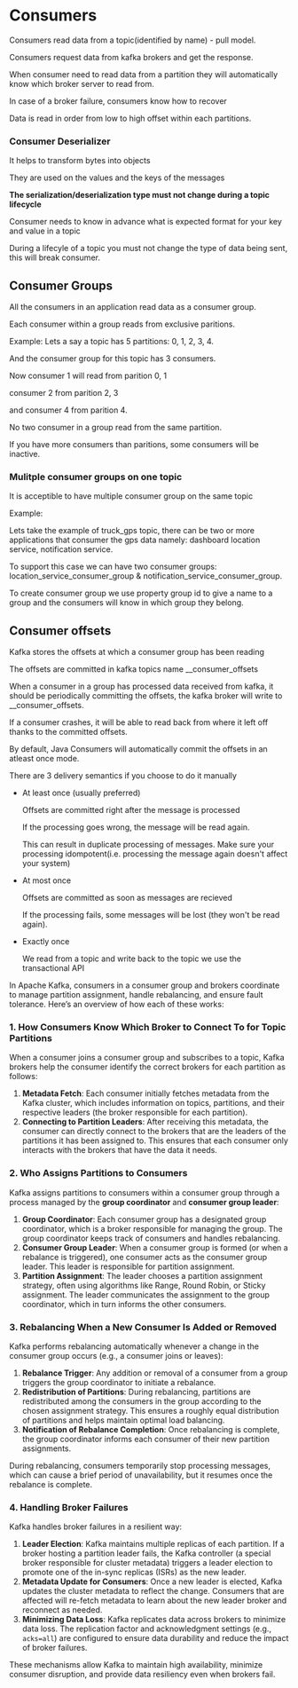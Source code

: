 # Consumers

Consumers read data from a topic(identified by name) - pull model.

Consumers request data from kafka brokers and get the response.

When consumer need to read data from a partition they will automatically know which broker server to read from.

In case of a broker failure, consumers know how to recover

Data is read in order from low to high offset within each partitions.

### Consumer Deserializer

It helps to transform bytes into objects

They are used on the values and the keys of the messages

**The serialization/deserialization type must not change during a topic lifecycle**

Consumer needs to know in advance what is expected format for your key and value in a topic

During a lifecyle of a topic you must not change the type of data being sent, this will break consumer.

## Consumer Groups

All the consumers in an application read data as a consumer group.

Each consumer within a group reads from exclusive paritions.

Example: Lets a say a topic has 5 partitions: 0, 1, 2, 3, 4.

And the consumer group for this topic has 3 consumers.

Now consumer 1 will read from parition 0, 1

consumer 2 from parition 2, 3

and consumer 4 from parition 4.

No two consumer in a group read from the same partition.

If you have more consumers than paritions, some consumers will be inactive.

### Mulitple consumer groups on one topic

It is acceptible to have multiple consumer group on the same topic

Example:

Lets take the example of truck_gps topic, there can be two or more applications that consumer the gps data namely: dashboard location service, notification service.

To support this case we can have two consumer groups: location_service_consumer_group & notification_service_consumer_group.

To create consumer group we use property group id to give a name to a group and the consumers will know in which group they belong.


## Consumer offsets

Kafka stores the offsets at which a consumer group has been reading

The offsets are committed in kafka topics name __consumer_offsets

When a consumer in a group has processed data received from kafka, it should be periodically committing the offsets, the kafka broker will write to __consumer_offsets.

If a consumer crashes, it will be able to read back from where it left off thanks to the committed offsets.

By default, Java Consumers will automatically commit the offsets in an atleast once mode.

There are 3 delivery semantics if you choose to do it manually

- At least once (usually preferred)

    Offsets are committed right after the message is processed
    
    If the processing goes wrong, the message will be read again.

    This can result in duplicate processing of messages. Make sure your processing idompotent(i.e. processing the message again doesn't affect your system)

- At most once

    Offsets are committed as soon as messages are recieved

    If the processing fails, some messages will be lost (they won't be read again).

- Exactly once

    We read from a topic and write back to the topic we use the transactional API



In Apache Kafka, consumers in a consumer group and brokers coordinate to manage partition assignment, handle rebalancing, and ensure fault tolerance. Here’s an overview of how each of these works:

### 1. How Consumers Know Which Broker to Connect To for Topic Partitions

When a consumer joins a consumer group and subscribes to a topic, Kafka brokers help the consumer identify the correct brokers for each partition as follows:

1. **Metadata Fetch**: Each consumer initially fetches metadata from the Kafka cluster, which includes information on topics, partitions, and their respective leaders (the broker responsible for each partition).
2. **Connecting to Partition Leaders**: After receiving this metadata, the consumer can directly connect to the brokers that are the leaders of the partitions it has been assigned to. This ensures that each consumer only interacts with the brokers that have the data it needs.

### 2. Who Assigns Partitions to Consumers

Kafka assigns partitions to consumers within a consumer group through a process managed by the **group coordinator** and **consumer group leader**:

1. **Group Coordinator**: Each consumer group has a designated group coordinator, which is a broker responsible for managing the group. The group coordinator keeps track of consumers and handles rebalancing.
2. **Consumer Group Leader**: When a consumer group is formed (or when a rebalance is triggered), one consumer acts as the consumer group leader. This leader is responsible for partition assignment.
3. **Partition Assignment**: The leader chooses a partition assignment strategy, often using algorithms like Range, Round Robin, or Sticky assignment. The leader communicates the assignment to the group coordinator, which in turn informs the other consumers.

### 3. Rebalancing When a New Consumer Is Added or Removed

Kafka performs rebalancing automatically whenever a change in the consumer group occurs (e.g., a consumer joins or leaves):

1. **Rebalance Trigger**: Any addition or removal of a consumer from a group triggers the group coordinator to initiate a rebalance.
2. **Redistribution of Partitions**: During rebalancing, partitions are redistributed among the consumers in the group according to the chosen assignment strategy. This ensures a roughly equal distribution of partitions and helps maintain optimal load balancing.
3. **Notification of Rebalance Completion**: Once rebalancing is complete, the group coordinator informs each consumer of their new partition assignments.

During rebalancing, consumers temporarily stop processing messages, which can cause a brief period of unavailability, but it resumes once the rebalance is complete.

### 4. Handling Broker Failures

Kafka handles broker failures in a resilient way:

1. **Leader Election**: Kafka maintains multiple replicas of each partition. If a broker hosting a partition leader fails, the Kafka controller (a special broker responsible for cluster metadata) triggers a leader election to promote one of the in-sync replicas (ISRs) as the new leader.
2. **Metadata Update for Consumers**: Once a new leader is elected, Kafka updates the cluster metadata to reflect the change. Consumers that are affected will re-fetch metadata to learn about the new leader broker and reconnect as needed.
3. **Minimizing Data Loss**: Kafka replicates data across brokers to minimize data loss. The replication factor and acknowledgment settings (e.g., `acks=all`) are configured to ensure data durability and reduce the impact of broker failures.

These mechanisms allow Kafka to maintain high availability, minimize consumer disruption, and provide data resiliency even when brokers fail.